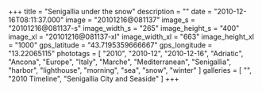 +++
title = "Senigallia under the snow"
description = ""
date = "2010-12-16T08:11:37.000"
image = "20101216@081137"
image_s = "20101216@081137-s"
image_width_s = "265"
image_height_s = "400"
image_xl = "20101216@081137-xl"
image_width_xl = "663"
image_height_xl = "1000"
gps_latitude = "43.7195359666667"
gps_longitude = "13.22065115"
phototags = [ "2010", "2010-12", "2010-12-16", "Adriatic", "Ancona", "Europe", "Italy", "Marche", "Mediterranean", "Senigallia", "harbor", "lighthouse", "morning", "sea", "snow", "winter" ]
galleries = [ "", "2010 Timeline", "Senigallia City and Seaside" ]
+++
